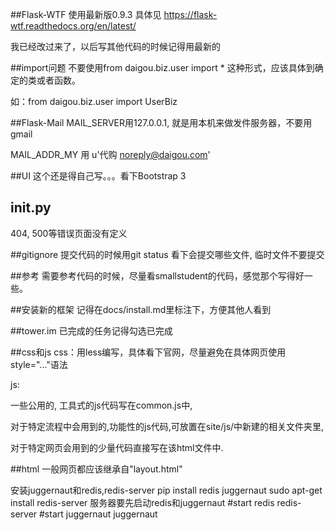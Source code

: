 ##Flask-WTF
使用最新版0.9.3  具体见 https://flask-wtf.readthedocs.org/en/latest/

我已经改过来了，以后写其他代码的时候记得用最新的

##import问题
不要使用from daigou.biz.user import * 这种形式，应该具体到确定的类或者函数。

如：from daigou.biz.user import UserBiz

##Flask-Mail
MAIL_SERVER用127.0.0.1, 就是用本机来做发件服务器，不要用gmail

MAIL_ADDR_MY 用 u'代购 <noreply@daigou.com>'

##UI
这个还是得自己写。。。看下Bootstrap 3

## __init__.py
404, 500等错误页面没有定义

##gitignore
提交代码的时候用git status 看下会提交哪些文件, 临时文件不要提交

##参考
需要参考代码的时候，尽量看smallstudent的代码，感觉那个写得好一些。

##安装新的框架
记得在docs/install.md里标注下，方便其他人看到

##tower.im
已完成的任务记得勾选已完成

##css和js
css：用less编写，具体看下官网，尽量避免在具体网页使用style="..."语法

js:

一些公用的, 工具式的js代码写在common.js中,

对于特定流程中会用到的,功能性的js代码,可放置在site/js/中新建的相关文件夹里,

对于特定网页会用到的少量代码直接写在该html文件中.

##html
一般网页都应该继承自"layout.html"

安装juggernaut和redis,redis-server
pip install redis juggernaut
sudo apt-get install redis-server
服务器要先启动redis和juggernaut
#start redis
redis-server
#start juggernaut
juggernaut